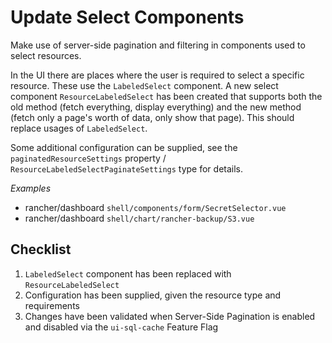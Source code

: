 
# Update Select Components 

Make use of server-side pagination and filtering in components used to select resources.

In the UI there are places where the user is required to select a specific resource. These use the `LabeledSelect` component. A new select component `ResourceLabeledSelect` has been created that supports both the old method (fetch everything, display everything) and the new method (fetch only a page's worth of data, only show that page). This should replace usages of `LabeledSelect`.

Some additional configuration can be supplied, see the `paginatedResourceSettings` property / `ResourceLabeledSelectPaginateSettings` type for details.

*Examples*

- rancher/dashboard `shell/components/form/SecretSelector.vue`
- rancher/dashboard `shell/chart/rancher-backup/S3.vue`

## Checklist

1. `LabeledSelect` component has been replaced with `ResourceLabeledSelect`
1. Configuration has been supplied, given the resource type and requirements
1. Changes have been validated when Server-Side Pagination is enabled and disabled via the `ui-sql-cache` Feature Flag
